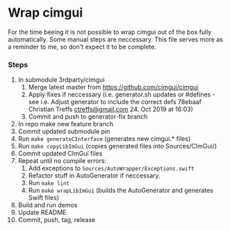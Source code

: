 # Wrap cimgui

For the time beeing it is not possible to wrap cimgui out of the box fully automatically.
Some manual steps are neccessary.
This file serves more as a reminder to me, so don't expect it to be complete.

### Steps

1. In submodule 3rdparty/cimgui
	1. Merge latest master from <https://github.com/cimgui/cimgui>
	2. Apply fixes if neccessary (i.e. generator.sh updates or #defines - see i.e. Adjust generator to include the correct defs	78ebaaf	Christian Treffs <ctreffs@gmail.com>	24. Oct 2019 at 16:03)
	3. Commit and push to generator-fix branch
2. In repo make new feature branch
3. Commit updated submodule pin
4. Run `make generateCInterface` (generates new cimgui.* files)
5. Run `make copyLibImGui` (copies generated files into Sources/CImGui/)
6. Commit updated CImGui files
7. Repeat until no compile errors:
	1. Add exceptions to `Sources/AutoWrapper/Exceptions.swift`
	2. Refactor stuff in AutoGenerator if neccessary.
	3. Run `make lint`
	4. Run `make wrapLibImGui` (builds the AutoGenerator and generates Swift files)
8. Build and run demos
9. Update README
10. Commit, push, tag, release 
